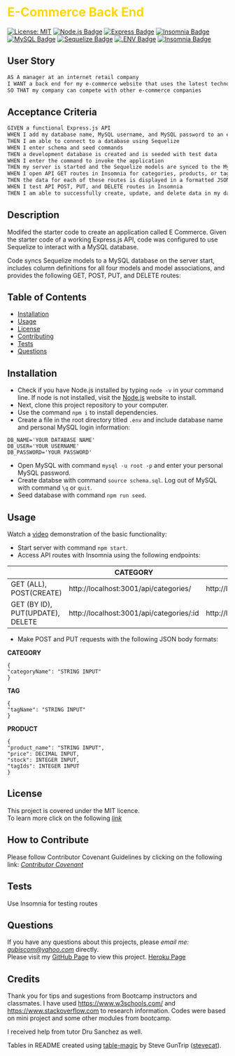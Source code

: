 # <span style="color:gold">E-Commerce Back End</span>
 
[![License: MIT](https://img.shields.io/badge/License-MIT-yellow.svg)](https://opensource.org/licenses/MIT)
[![Node.js Badge](https://img.shields.io/badge/Node.js-393?logo=nodedotjs&logoColor=fff&style=flat)](https://nodejs.org/en)
[![Express Badge](https://img.shields.io/badge/Express-000?logo=express&logoColor=fff&style=flat)](https://expressjs.com/)
[![Insomnia Badge](https://img.shields.io/badge/Insomnia-4000BF?logo=insomnia&logoColor=fff&style=flat)](https://insomnia.rest/)
[![MySQL Badge](https://img.shields.io/badge/MySQL-4479A1?logo=mysql&logoColor=fff&style=flat)](https://www.npmjs.com/package/mysql2)
[![Sequelize Badge](https://img.shields.io/badge/Sequelize-52B0E7?logo=sequelize&logoColor=fff&style=flat)](https://sequelize.org/docs/v6/)
[![.ENV Badge](https://img.shields.io/badge/.ENV-ECD53F?logo=dotenv&logoColor=000&style=flat)](https://www.npmjs.com/package/dotenv)
[![Insomnia Badge](https://img.shields.io/badge/Insomnia-4000BF?logo=insomnia&logoColor=fff&style=flat)](https://insomnia.rest/)
  
## User Story

```md
AS A manager at an internet retail company
I WANT a back end for my e-commerce website that uses the latest technologies
SO THAT my company can compete with other e-commerce companies
```

## Acceptance Criteria

```md
GIVEN a functional Express.js API
WHEN I add my database name, MySQL username, and MySQL password to an environment variable file
THEN I am able to connect to a database using Sequelize
WHEN I enter schema and seed commands
THEN a development database is created and is seeded with test data
WHEN I enter the command to invoke the application
THEN my server is started and the Sequelize models are synced to the MySQL database
WHEN I open API GET routes in Insomnia for categories, products, or tags
THEN the data for each of these routes is displayed in a formatted JSON
WHEN I test API POST, PUT, and DELETE routes in Insomnia
THEN I am able to successfully create, update, and delete data in my database
```

## Description 

Modifed the starter code to create an application called E Commerce. Given the starter code of a working Express.js API, code was configured to use Sequelize to interact with a MySQL database.

Code syncs Sequelize models to a MySQL database on the server start, includes column definitions for all four models and model associations, and provides the following GET, POST, PUT, and DELETE routes:

## Table of Contents
* [Installation](#installation)
* [Usage](#usage)
* [License](#license)
* [Contributing](#contributing)
* [Tests](#tests)
* [Questions](#questions)
  
## Installation 
* Check if you have Node.js installed by typing `node -v` in your command line. If node is not installed, visit the [Node.js](https://nodejs.org/en) website to install. 
* Next, clone this project repository to your computer. 
* Use the command `npm i` to install dependencies. 
* Create a file in the root directory titled `.env` and include database name and personal MySQL login information:
```
DB_NAME='YOUR DATABASE NAME'
DB_USER='YOUR USERNAME'
DB_PASSWORD='YOUR PASSWORD'
```
* Open MySQL with command `mysql -u root -p` and enter your personal MySQL password. 
* Create databse with command `source schema.sql`. Log out of MySQL with command `\q` or `quit`.
* Seed database with command `npm run seed`.

## Usage 

Watch a [video](https://drive.google.com/file/d/12wAVOSLmoQq3z1BqL-K67uIxrGAcaq0W/view) demonstration of the basic functionality:
  
* Start server with command `npm start`.
* Access API routes with Insomnia using the following endpoints:

|                                   | CATEGORY                                 | TAG                                | PRODUCT                                |
|-----------------------------------|------------------------------------------|------------------------------------|----------------------------------------|
| GET (ALL), POST(CREATE)           | http://localhost:3001/api/categories/    | http://localhost:3001/api/tags/    | http://localhost:3001/api/products/    |
| GET (BY ID), PUT(UPDATE),  DELETE | http://localhost:3001/api/categories/:id | http://localhost:3001/api/tags/:id | http://localhost:3001/api/products/:id |


* Make POST and PUT requests with the following JSON body formats:

 **CATEGORY**
  ```
  { 
  "categoryName": "STRING INPUT" 
  }
  ```
 **TAG**
  ```
  { 
  "tagName": "STRING INPUT" 
  }
  ```
  **PRODUCT**
  ```
  { 
  "product_name": "STRING INPUT",   
  "price": DECIMAL INPUT,   
  "stock": INTEGER INPUT,   
  "tagIds": INTEGER INPUT
  }
  ```


## License
This project is covered under the MIT licence.  
To learn more click on the following *[link](https://opensource.org/licenses/MIT)*

## How to Contribute 
Please follow Contributor Covenant Guidelines by clicking on the following link: 
*[Contributor Covenant](https://www.contributor-covenant.org/)*

## Tests
Use Insomnia for testing routes

## Questions
If you have any questions about this projects, please *email me: gubiscom@yahoo.com* directly.  
Please visit my [GitHub Page](https://github.com/Esztergb/e-commerce-back-end.git) to view this project.
[Heroku Page](https://radiant-shore-40784.herokuapp.com/)

##  Credits
Thank you for tips and sugestions from Bootcamp instructors and classmates. I have used https://www.w3schools.com/ and https://www.stackoverflow.com to research information. Codes were based on mini project and some other modules from bootcamp. 

I received help from tutor Dru Sanchez as well. 

Tables in README created using [table-magic](https://github.com/stevecat/table-magic) by Steve GunTrip ([stevecat](https://github.com/stevecat)).

